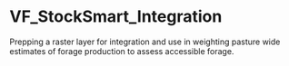 # VF_StockSmart_Integration
Prepping a raster layer for integration and use in weighting pasture wide estimates of forage production to assess accessible forage.    
